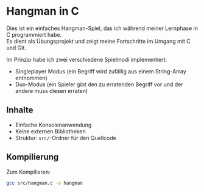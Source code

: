 # Hangman in C

Dies ist ein einfaches Hangman-Spiel, das ich während meiner Lernphase in C programmiert habe.  
Es dient als Übungsprojekt und zeigt meine Fortschritte im Umgang mit C und Git.

Im Prinzip habe ich zwei verschiedene Spielmodi implementiert:
- Singleplayer Modus (ein Begriff wird zufällig aus einem String-Array entnommen)
- Duo-Modus (ein Spieler gibt den zu erratenden Begriff vor und der andere muss diesen erraten)

## Inhalte

- Einfache Konsolenanwendung
- Keine externen Bibliotheken
- Struktur: `src/`-Ordner für den Quellcode

## Kompilierung

Zum Kompilieren:

```bash
gcc src/hangman.c -o hangman
